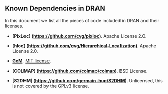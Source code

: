 ## Known Dependencies in DRAN

In this document we list all the pieces of code included in DRAN and their licenses.

* **[PixLoc] (https://github.com/cvg/pixloc)**.
Apache License 2.0.

* **[hloc] (https://github.com/cvg/Hierarchical-Localization)**.
Apache License 2.0.

* **[GeM](https://github.com/filipradenovic/cnnimageretrieval-pytorch)**.
[MIT license](https://en.wikipedia.org/wiki/MIT_License).

* **[COLMAP] (https://github.com/colmap/colmap)**.
BSD License.

* **[S2DHM] (https://github.com/germain-hug/S2DHM)**.
Unlicensed, this is not covered by the GPLv3 license.
